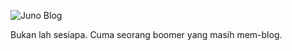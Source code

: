 ![Juno Blog](https://imgur.com/CGpXOQY.jpg)

Bukan lah sesiapa. Cuma seorang boomer yang masih mem-blog.
